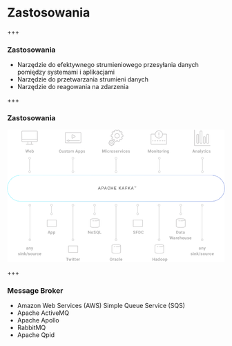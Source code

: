 
# Zastosowania

+++
### Zastosowania
* Narzędzie do efektywnego strumieniowego przesyłania danych pomiędzy systemami i aplikacjami 
* Narzędzie do przetwarzania strumieni danych
* Narzędzie do reagowania na zdarzenia



+++
<!-- .slide: class="imagecentersize75" -->
### Zastosowania
![](img/use-cases/chart-kafka-infrastructure.png)



+++
### Message Broker
* Amazon Web Services (AWS) Simple Queue Service (SQS)
* Apache ActiveMQ
* Apache Apollo
* RabbitMQ
* Apache Qpid
